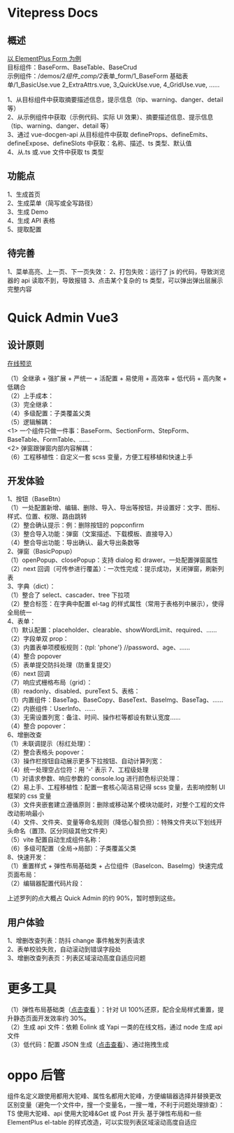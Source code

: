 # Vitepress Docs

## 概述

[以 ElementPlus Form 为例](https://element-plus.org/zh-CN/component/form.html)  
目标组件：BaseForm、BaseTable、BaseCrud  
示例组件：/demos/2*组件\_comp/2*表单\_form/1_BaseForm 基础表单/1_BasicUse.vue 2_ExtraAttrs.vue, 3_QuickUse.vue, 4_GridUse.vue, ……

1、从目标组件中获取摘要描述信息，提示信息（tip、warning、danger、detail 等）  
2、从示例组件中获取（示例代码、实际 UI 效果）、摘要描述信息、提示信息（tip、warning、danger、detail 等）  
3、通过 vue-docgen-api 从目标组件中获取 defineProps、defineEmits、defineExpose、defineSlots 中获取：名称、描述、ts 类型、默认值  
4、从.ts 或.vue 文件中获取 ts 类型

## 功能点

1、生成首页  
2、生成菜单（简写或全写路径）  
3、生成 Demo  
4、生成 API 表格  
5、提取配置

## 待完善

1、菜单高亮、上一页、下一页失效：
2、打包失败：运行了 js 的代码，导致浏览器的 api 读取不到，导致报错
3、点击某个复杂的 ts 类型，可以弹出弹出层展示完整内容

# Quick Admin Vue3

## 设计原则

[在线预览](https://1583187609.github.io/quick_admin/vue3/preview/#/test/3)

（1）全继承 + 强扩展 + 严统一 + 活配置 + 易使用 + 高效率 + 低代码 + 高内聚 + 低耦合  
（2）上手成本：  
（3）完全继承：  
（4）多级配置：子类覆盖父类  
（5）逻辑解耦：  
<1> 一个组件只做一件事：BaseForm、SectionForm、StepForm、BaseTable、FormTable、……  
<2> 弹窗跟弹窗内部内容解耦：  
（6）工程移植性：自定义一套 scss 变量，方便工程移植和快速上手

## 开发体验

1、按钮（BaseBtn）  
（1）一处配置新增、编辑、删除、导入、导出等按钮，并设置好：文字、图标、样式、位置、权限、路由跳转  
（2）整合确认提示：例：删除按钮的 popconfirm  
（3）整合导入功能：弹窗（文案描述、下载模板、直接导入）  
（4）整合导出功能：导出确认、最大导出条数等  
2、弹窗（BasicPopup）  
（1）openPopup、closePopup：支持 dialog 和 drawer。一处配置弹窗属性  
（2）next 回调（可传参进行覆盖）：一次性完成：提示成功，关闭弹窗，刷新列表  
3、字典（dict）：  
（1）整合了 select、cascader、tree 下拉项  
（2）整合标签：在字典中配置 el-tag 的样式属性（常用于表格列中展示），使得全局统一  
4、表单：  
（1）默认配置：placeholder、clearable、showWordLimit、required、……  
（2）字段单双 prop：  
（3）内置表单项模板规则：{tpl: 'phone'} //password、age、……  
（4）整合 popover  
（5）表单提交防抖处理（防重复提交）  
（6）next 回调  
（7）响应式栅格布局（grid）：  
（8）readonly、disabled、pureText
5、表格：  
（1）内置组件：BaseTag、BaseCopy、BaseText、BaseImg、BaseTag、……  
（2）内嵌组件：UserInfo、……  
（3）无需设置列宽：备注、时间、操作栏等都设有默认宽度……  
（4）整合 popover：  
6、增删改查  
（1）未联调提示（标红处理）：  
（2）整合表格头 popover：  
（3）操作栏按钮自动展示更多下拉按钮、自动计算列宽：  
（4）统一处理空占位符：用 '-' 表示
7、工程级处理  
（1）对请求参数、响应参数的 console.log 进行颜色标识处理：  
（2）易上手、工程移植性：配置一套核心简洁易记得 scss 变量，去影响控制 UI 框架的 css 变量  
（3）文件夹嵌套建立遵循原则：删除或移动某个模块功能时，对整个工程的文件改动影响最小  
（4）文件、文件夹、变量等命名规则（降低心智负担）：特殊文件夹以下划线开头命名（置顶、区分同级其他文件夹）  
（5）vite 配置自动生成组件名称：  
（6）多级可配置（全局->局部）：子类覆盖父类  
8、快速开发：  
（1）重置样式 + 弹性布局基础类 + 占位组件（BaseIcon、BaseImg）快速完成页面布局：  
（2）编辑器配置代码片段：

上述罗列的点大概占 Quick Admin 的约 90%，暂时想到这些。

## 用户体验

1、增删改查列表：防抖 change 事件触发列表请求  
2、表单校验失败，自动滚动到错误字段处  
3、增删改查列表页：列表区域滚动高度自适应问题

# 更多工具

（1）弹性布局基础类（[点击查看](https://1583187609.github.io/produce/flex-layout/) ）：针对 UI 100%还原，配合全局样式重置，提升静态页面开发效率约 30%。  
（2）生成 api 文件：依赖 Eolink 或 Yapi 一类的在线文档，通过 node 生成 api 文件  
（3）低代码：配置 JSON 生成（[点击查看](https://1583187609.github.io/quick_admin/vue3/preview/#/test/9)）、通过拖拽生成

# oppo 后管

组件名定义跟使用都用大驼峰、属性名都用大驼峰，方便编辑器选择并替换更改
区别变量（避免一个文件中，搜一个变量名，一搜一堆，不利于问题处理排查）：TS 使用大驼峰、api 使用大驼峰&Get 或 Post 开头
基于弹性布局和一些 ElementPlus el-table 的样式改造，可以实现列表区域滚动高度自适应
